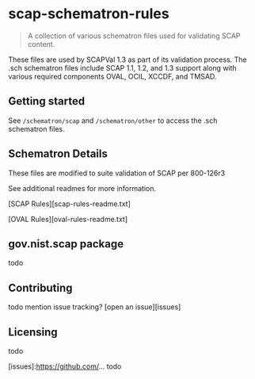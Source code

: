 # scap-schematron-rules
> A collection of various schematron files used for validating SCAP content.

These files are used by SCAPVal 1.3 as part of its validation process.
The .sch schematron files include SCAP 1.1, 1.2, and 1.3 support along with various required components OVAL, OCIL, XCCDF, and TMSAD.

## Getting started

See `/schematron/scap` and `/schematron/other` to access the .sch schematron files.

## Schematron Details
These files are modified to suite validation of SCAP per 800-126r3

See additional readmes for more information.

[SCAP Rules][scap-rules-readme.txt]

[OVAL Rules][oval-rules-readme.txt]

## gov.nist.scap package
todo

## Contributing
todo 
mention issue tracking?
[open an issue][issues]

## Licensing
todo

[scap-rules-readme]:https://github.com/.../scap-rules-readme.txt
[oval-rules-readme]:https://github.com/.../oval-rules-readme.txt
[issues]:https://github.com/... todo